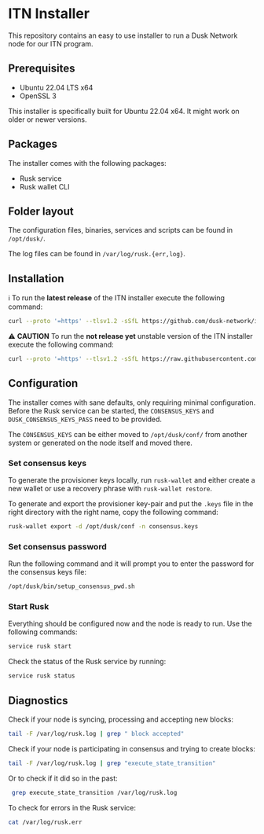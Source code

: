 # ITN Installer

This repository contains an easy to use installer to run a Dusk Network node for our ITN program.

## Prerequisites

- Ubuntu 22.04 LTS x64
- OpenSSL 3

This installer is specifically built for Ubuntu 22.04 x64. It might work on older or newer versions.

## Packages

The installer comes with the following packages:
- Rusk service
- Rusk wallet CLI

## Folder layout 

The configuration files, binaries, services and scripts can be found in `/opt/dusk/`. 

The log files can be found in `/var/log/rusk.{err,log}`.

## Installation

:information_source: To run the **latest release** of the ITN installer execute the following command:
```sh
curl --proto '=https' --tlsv1.2 -sSfL https://github.com/dusk-network/itn-installer/releases/download/v0.1.3/itn-installer.sh | sudo sh
```

:warning: **CAUTION** To run the **not release yet** unstable version of the ITN installer execute the following command:
```sh
curl --proto '=https' --tlsv1.2 -sSfL https://raw.githubusercontent.com/dusk-network/itn-installer/main/itn-installer.sh | sudo sh
```

## Configuration

The installer comes with sane defaults, only requiring minimal configuration. Before the Rusk service can be started, the `CONSENSUS_KEYS` and `DUSK_CONSENSUS_KEYS_PASS` need to be provided. 

The `CONSENSUS_KEYS` can be either moved to `/opt/dusk/conf/` from another system or generated on the node itself and moved there. 

### Set consensus keys

To generate the provisioner keys locally, run `rusk-wallet` and either create a new wallet or use a recovery phrase with `rusk-wallet restore`. 

To generate and export the provisioner key-pair and put the `.keys` file in the right directory with the right name, copy the following command:
```sh
rusk-wallet export -d /opt/dusk/conf -n consensus.keys
```

### Set consensus password

Run the following command and it will prompt you to enter the password for the consensus keys file:
```sh
/opt/dusk/bin/setup_consensus_pwd.sh
```

### Start Rusk

Everything should be configured now and the node is ready to run. Use the following commands:
```sh
service rusk start
```

Check the status of the Rusk service by running:
```sh
service rusk status
```

## Diagnostics

Check if your node is syncing, processing and accepting new blocks:
```sh
tail -F /var/log/rusk.log | grep " block accepted"
```

Check if your node is participating in consensus and trying to create blocks:
```sh
tail -F /var/log/rusk.log | grep "execute_state_transition"
```

Or to check if it did so in the past:
```sh
 grep execute_state_transition /var/log/rusk.log
```

To check for errors in the Rusk service:
```sh
cat /var/log/rusk.err
```

